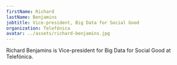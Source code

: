 ```yaml
---
firstName: Richard
lastName: Benjamins
jobtitle: Vice-president, Big Data for Social Good
organization: Telefónica
avatar: ../assets/richard-benjamins.jpg
---
```


Richard Benjamins is Vice-president for Big Data for Social Good at Telefónica.

